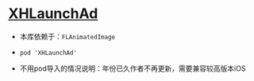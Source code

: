 #  [**XHLaunchAd**](https://github.com/CoderZhuXH/XHLaunchAd)

* 本库依赖于：`FLAnimatedImage`
* ```shell
  pod 'XHLaunchAd'
  ```
* 不用pod导入的情况说明：年份已久作者不再更新，需要兼容较高版本iOS

